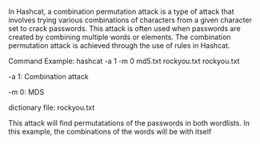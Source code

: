 In Hashcat, a combination permutation attack is a type of attack that involves trying various combinations of characters from a given character set to crack passwords. This attack is often used when passwords are created by combining multiple words or elements. The combination permutation attack is achieved through the use of rules in Hashcat.

Command Example: hashcat -a 1 -m 0 md5.txt rockyou.txt rockyou.txt

-a 1: Combination attack

-m 0: MDS 

dictionary file: rockyou.txt

This attack will find permutatations of the passwords in both wordlists. In this example, the combinations of the words will be with itself
